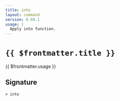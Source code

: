 ```yaml
---
title: into
layout: command
version: 0.60.1
usage: |
  Apply into function.
---
```


# `{{ $frontmatter.title }}`

<div style='white-space: pre-wrap;'>{{ $frontmatter.usage }}</div>

## Signature

```> into ```
